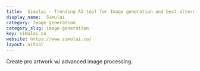 ```yaml
---
title:  Simulai - Trending AI tool for Image generation and best alternatives
display_name:  Simulai
category: Image generation
category_slug: image-generation
key: simulai_co
website: https://www.simulai.co/
layout: aitool
---
```


Create pro artwork w/ advanced image processing.
